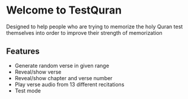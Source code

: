 # Welcome to TestQuran

Designed to help people who are trying to memorize the holy Quran test themselves into order to improve their strength of memorization
## Features
- Generate random verse in given range
- Reveal/show verse
- Reveal/show chapter and verse number
- Play verse audio from 13 different recitations
- Test mode

